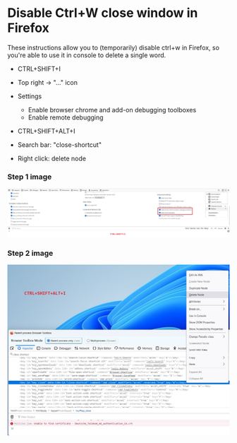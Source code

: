 # Disable Ctrl+W close window in Firefox

These instructions allow you to (temporarily) disable ctrl+w in Firefox, so you're able to use it in console to delete a single word.

- CTRL+SHIFT+I  
- Top right -> "..." icon  
- Settings  
  - Enable browser chrome and add-on debugging toolboxes  
  - Enable remote debugging  

- CTRL+SHIFT+ALT+I  
- Search bar: "close-shortcut"  
- Right click: delete node  

### Step 1 image
![Step 1](STEP1.jpg)  

### Step 2 image
![Step 2](STEP2.jpg)  
